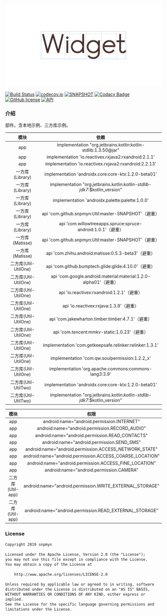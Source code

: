 <div align=center><img src="https://github.com/snpmyn/Widget/raw/master/image.png"/></div>

[![Build Status](https://travis-ci.org/snpmyn/Widget.svg?branch=master)](https://travis-ci.org/snpmyn/Widget)
[![codecov.io](https://codecov.io/github/snpmyn/Widget/branch/master/graph/badge.svg)](https://codecov.io/github/snpmyn/Widget)
[![SNAPSHOT](https://jitpack.io/v/Jaouan/Revealator.svg)](https://jitpack.io/#snpmyn/Widget)
[![Codacy Badge](https://api.codacy.com/project/badge/Grade/a1c9a1b1d1ce4ca7a201ab93492bf6e0)](https://app.codacy.com/project/snpmyn/Widget/dashboard)
[![GitHub license](https://img.shields.io/badge/license-Apache%20License%202.0-blue.svg?style=flat)](https://www.apache.org/licenses/LICENSE-2.0)
[![API](https://img.shields.io/badge/API-19%2B-brightgreen.svg?style=flat)](https://android-arsenal.com/api?level=19)

### 介绍
部件。含本地示例、三方库示例。

| 模块 | 依赖 |
|:-:|:-:|
| app | implementation "org.jetbrains.kotlin:kotlin-stdlib:1.3.50@jar" |
| app | implementation 'io.reactivex.rxjava2:rxandroid:2.1.1' |
| app | implementation 'io.reactivex.rxjava2:rxandroid:2.2.13' |
| 一方库(Library) | implementation 'androidx.core:core-ktx:1.2.0-beta01' |
| 一方库(Library) | implementation "org.jetbrains.kotlin:*kotlin-stdlib-jdk7*:$kotlin_version" |
| 一方库(Library) | implementation 'androidx.palette:palette:1.0.0' |
| 一方库(Library) | api 'com.github.snpmyn:*Util*:master-SNAPSHOT'（避重）|
| 一方库(Library) | api 'com.willowtreeapps.spruce:spruce-android:1.0.1'（避重）|
| 一方库(Matisse) | api 'com.github.snpmyn:*Util*:master-SNAPSHOT'（避重）|
| 一方库(Matisse) | api 'com.zhihu.android:matisse:0.5.3-beta3'（避重）|
| 二方库(Util-UtilOne) | api 'com.github.bumptech.glide:glide:4.10.0'（避重）|
| 二方库(Util-UtilOne) | api 'com.google.android.material:material:1.2.0-alpha01'（避重）|
| 二方库(Util-UtilOne) | api 'io.reactivex:rxandroid:1.2.1'（避重）|
| 二方库(Util-UtilOne) | api 'io.reactivex:rxjava:1.3.8'（避重）|
| 二方库(Util-UtilOne) | api 'com.jakewharton.timber:timber:4.7.1'（避重）|
| 二方库(Util-UtilOne) | api 'com.tencent:mmkv-static:1.0.23'（避重）|
| 二方库(Util-UtilOne) | implementation 'com.getkeepsafe.relinker:relinker:1.3.1' |
| 二方库(Util-UtilOne) | implementation 'com.qw:soulpermission:1.2.2_x' |
| 二方库(Util-UtilOne) | implementation 'org.apache.commons:commons-lang3:3.9' |
| 二方库(Util-UtilTwo) | implementation 'androidx.core:core-ktx:1.2.0-beta01' |
| 二方库(Util-UtilTwo) | implementation "org.jetbrains.kotlin:*kotlin-stdlib-jdk7*:$kotlin_version" |

| 模块 | 权限 |
|:-:|:-:|
| app | android:name="android.permission.INTERNET" |
| app | android:name="android.permission.RECORD_AUDIO" |
| app | android:name="android.permission.READ_CONTACTS" |
| app | android:name="android.permission.SEND_SMS" |
| app | android:name="android.permission.ACCESS_NETWORK_STATE" |
| app | android:name="android.permission.ACCESS_COARSE_LOCATION" |
| app | android:name="android.permission.ACCESS_FINE_LOCATION" |
| app | android:name="android.permission.CAMERA" |
| 二方库(Util-app) | android:name="android.permission.WRITE_EXTERNAL_STORAGE" |
| 二方库(Util-app) | android:name="android.permission.READ_EXTERNAL_STORAGE" |

### License
```
Copyright 2019 snpmyn

Licensed under the Apache License, Version 2.0 (the "License");
you may not use this file except in compliance with the License.
You may obtain a copy of the License at

    http://www.apache.org/licenses/LICENSE-2.0

Unless required by applicable law or agreed to in writing, software
distributed under the License is distributed on an "AS IS" BASIS,
WITHOUT WARRANTIES OR CONDITIONS OF ANY KIND, either express or implied.
See the License for the specific language governing permissions and
limitations under the License.
```


